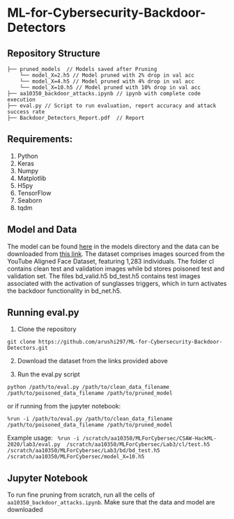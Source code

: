 # ML-for-Cybersecurity-Backdoor-Detectors

## Repository Structure
```
├── pruned_models  // Models saved after Pruning
    └── model_X=2.h5 // Model pruned with 2% drop in val acc
    └── model_X=4.h5 // Model pruned with 4% drop in val acc
    └── model_X=10.h5 // Model pruned with 10% drop in val acc
├── aa10350_backdoor_attacks.ipynb // ipynb with complete code execution
├── eval.py // Script to run evaluation, report accuracy and attack success rate
├── Backdoor_Detectors_Report.pdf  // Report
```
## Requirements:

1. Python 
2. Keras 
3. Numpy
4. Matplotlib 
5. H5py
6. TensorFlow
7. Seaborn
8. tqdm

## Model and Data

The model can be found [here](https://github.com/csaw-hackml/CSAW-HackML-2020/tree/master/lab3) in the models directory and the data can be downloaded from [this link](https://drive.google.com/drive/folders/1Rs68uH8Xqa4j6UxG53wzD0uyI8347dSq?usp=sharing). The dataset comprises images sourced from the YouTube Aligned Face Dataset, featuring 1,283 individuals. The folder cl contains clean test and validation images while bd stores poisoned test and validation set. The files bd_valid.h5 bd_test.h5 contains test images associated with the activation of sunglasses triggers, which in turn activates the backdoor functionality in bd_net.h5.

## Running eval.py

1. Clone the repository
   
```
git clone https://github.com/arushi297/ML-for-Cybersecurity-Backdoor-Detectors.git
```

2. Download the dataset from the links provided above

3. Run the eval.py script

```
python /path/to/eval.py /path/to/clean_data_filename /path/to/poisoned_data_filename /path/to/pruned_model
```
 or if running from the jupyter notebook:
```
%run -i /path/to/eval.py /path/to/clean_data_filename /path/to/poisoned_data_filename /path/to/pruned_model
```
 Example usage: 
```  %run -i /scratch/aa10350/MLForCybersec/CSAW-HackML-2020/lab3/eval.py  /scratch/aa10350/MLForCybersec/Lab3/cl/test.h5  /scratch/aa10350/MLForCybersec/Lab3/bd/bd_test.h5 /scratch/aa10350/MLForCybersec/model_X=10.h5 ```

## Jupyter Notebook

To run fine pruning from scratch, run all the cells of `aa10350_backdoor_attacks.ipynb`. Make sure that the data and model are downloaded
